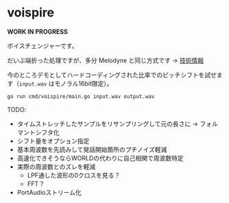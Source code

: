 # voispire

**WORK IN PROGRESS**

ボイスチェンジャーです。

だいぶ端折った処理ですが、多分 Melodyne と同じ方式です → [技術情報](https://ja.wikipedia.org/wiki/%E3%82%BF%E3%82%A4%E3%83%A0%E3%82%B9%E3%83%88%E3%83%AC%E3%83%83%E3%83%81/%E3%83%94%E3%83%83%E3%83%81%E3%82%B7%E3%83%95%E3%83%88#%E4%BD%8D%E7%9B%B8%E3%81%A8%E6%99%82%E9%96%93%E3%82%92%E3%81%BB%E3%81%A9%E3%81%8F)

今のところデモとしてハードコーディングされた比率でのピッチシフトを試せます（`input.wav` はモノラル16bit限定）。

```bash
go run cmd/voispire/main.go input.wav output.wav
```

TODO:

- タイムストレッチしたサンプルをリサンプリングして元の長さに → フォルマントシフタ化
- シフト量をオプション指定
- 基本周波数を先読みして発話開始箇所のプチノイズ軽減
- 高速化できそうならWORLDの代わりに自己相関で周波数特定
- 実際の周波数とのズレを軽減
  - LPF通した波形の0クロスを見る？
  - FFT？
- PortAudioストリーム化
